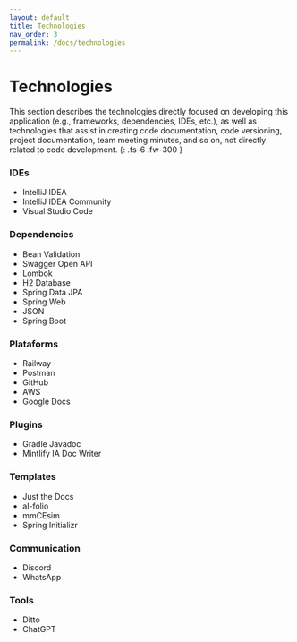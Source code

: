```yaml
---
layout: default
title: Technologies
nav_order: 3
permalink: /docs/technologies
---
```


# Technologies

This section describes the technologies directly focused on developing this application (e.g., frameworks, dependencies, IDEs, etc.), as well as technologies that assist in creating code documentation, code versioning, project documentation, team meeting minutes, and so on, not directly related to code development.
{: .fs-6 .fw-300 }

### IDEs

- IntelliJ IDEA
- IntelliJ IDEA Community
- Visual Studio Code

### Dependencies

- Bean Validation
- Swagger Open API
- Lombok
- H2 Database
- Spring Data JPA
- Spring Web
- JSON
- Spring Boot

### Plataforms

- Railway
- Postman
- GitHub
- AWS
- Google Docs

### Plugins

- Gradle Javadoc
- Mintlify IA Doc Writer

### Templates

- Just the Docs
- al-folio
- mmCEsim
- Spring Initializr

### Communication

- Discord
- WhatsApp

### Tools

- Ditto
- ChatGPT
